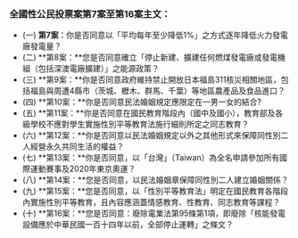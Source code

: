 ### 全國性公民投票案第7案至第16案主文：
- (一) **第7案**：你是否同意以「平均每年至少降低1%」之方式逐年降低火力發電廠發電量？
- (二) **第8案：**您是否同意確立「停止新建、擴建任何燃煤發電廠或發電機組（包括深澳電廠擴建）」之能源政策？
- (三) **第9案：**你是否同意政府維持禁止開放日本福島311核災相關地區，包括福島與周遭4縣市（茨城、櫪木、群馬、千葉）等地區農產品及食品進口？
- (四) **第10案：**你是否同意民法婚姻規定應限定在一男一女的結合?
- (五) **第11案：**你是否同意在國民教育階段內（國中及國小），教育部及各級學校不應對學生實施性別平等教育法施行細則所定之同志教育？
- (六) **第12案：**你是否同意以民法婚姻規定以外之其他形式來保障同性別二人經營永久共同生活的權益？
- (七) **第13案：**你是否同意，以「台灣」（Taiwan）為全名申請參加所有國際運動賽事及2020年東京奧運？
- (八) **第14案：**您是否同意，以民法婚姻章保障同性別二人建立婚姻關係？
- (九) **第15案：**您是否同意，以「性別平等教育法」明定在國民教育各階段內實施性別平等教育，且內容應涵蓋情感教育、性教育、同志教育等課程？
- (十) **第16案：**您是否同意：廢除電業法第95條第1項，即廢除「核能發電設備應於中華民國一百十四年以前，全部停止運轉」之條文？